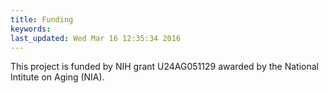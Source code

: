 ```yaml
---
title: Funding
keywords: 
last_updated: Wed Mar 16 12:35:34 2016
---
```

This project is funded by NIH grant U24AG051129 awarded by the National Intitute on Aging (NIA).


